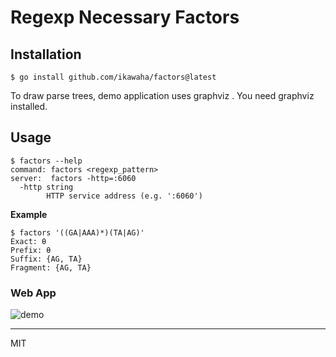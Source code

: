 # Regexp Necessary Factors

## Installation

```
$ go install github.com/ikawaha/factors@latest
```

To draw parse trees, demo application uses graphviz . You need graphviz installed.

## Usage

```
$ factors --help
command: factors <regexp_pattern>
server:  factors -http=:6060
  -http string
    	HTTP service address (e.g. ':6060')
```

**Example**

```shellsession
$ factors '((GA|AAA)*)(TA|AG)'
Exact: θ
Prefix: θ
Suffix: {AG, TA}
Fragment: {AG, TA}
```

### Web App

![demo](https://raw.githubusercontent.com/wiki/ikawaha/regexp/images/regexp_factors_demo.png)

---
MIT


